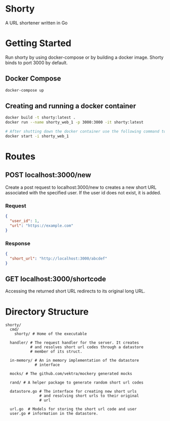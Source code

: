 # Shorty
A URL shortener written in Go

# Getting Started

Run shorty by using docker-compose or by building a docker image. Shorty binds to port 3000 by default.

## Docker Compose

```sh
docker-compose up
```

## Creating and running a docker container

```sh
docker build -t shorty:latest .
docker run --name shorty_web_1 -p 3000:3000 -it shorty:latest

# After shutting down the docker container use the following command to start it
docker start -i shorty_web_1
```

# Routes

## POST localhost:3000/new

Create a post request to localhost:3000/new to creates a new short URL associated with the specified user. If the user id does not exist, it is added.

### Request

```json
{
  "user_id": 1,
  "url": "https://example.com"
}
```

### Response

```json
{
  "short_url": "http://localhost:3000/abcdef"
}
```

## GET localhost:3000/shortcode

Accessing the returned short URL redirects to its original long URL.

# Directory Structure

```
shorty/
  cmd/
    shorty/ # Home of the executable

  handler/ # The request handler for the server. It creates
           # and resolves short url codes through a datastore
           # member of its struct.

  in-memory/ # An in memory implementation of the datastore
             # interface

  mocks/ # The github.com/vektra/mockery generated mocks

  rand/ # A helper package to generate random short url codes

  datastore.go # The interface for creating new short urls
               # and resolving short urls to their original
               # url

  url.go  # Models for storing the short url code and user
  user.go # information in the datastore.
```
